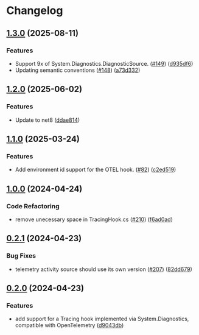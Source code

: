 # Changelog

## [1.3.0](https://github.com/launchdarkly/dotnet-core/compare/LaunchDarkly.ServerSdk.Telemetry-v1.2.0...LaunchDarkly.ServerSdk.Telemetry-v1.3.0) (2025-08-11)


### Features

* Support 9x of System.Diagnostics.DiagnosticSource. ([#149](https://github.com/launchdarkly/dotnet-core/issues/149)) ([d935df6](https://github.com/launchdarkly/dotnet-core/commit/d935df601f2b9bfe2d65fcd0a4e78dec1f7fe2f7))
* Updating semantic conventions ([#148](https://github.com/launchdarkly/dotnet-core/issues/148)) ([a73d332](https://github.com/launchdarkly/dotnet-core/commit/a73d3320a16d628f44b38d2a09230835d808a41d))

## [1.2.0](https://github.com/launchdarkly/dotnet-core/compare/LaunchDarkly.ServerSdk.Telemetry-v1.1.0...LaunchDarkly.ServerSdk.Telemetry-v1.2.0) (2025-06-02)


### Features

* Update to net8 ([ddae814](https://github.com/launchdarkly/dotnet-core/commit/ddae814250cb21e0de2b953808202addd7098c4c))

## [1.1.0](https://github.com/launchdarkly/dotnet-core/compare/LaunchDarkly.ServerSdk.Telemetry-v1.0.0...LaunchDarkly.ServerSdk.Telemetry-v1.1.0) (2025-03-24)


### Features

* Add environment id support for the OTEL hook. ([#82](https://github.com/launchdarkly/dotnet-core/issues/82)) ([c2ed519](https://github.com/launchdarkly/dotnet-core/commit/c2ed519e64dacccad3e74445e4f3b132dd3f4edb))

## [1.0.0](https://github.com/launchdarkly/dotnet-server-sdk/compare/telemetry-0.2.1...telemetry-1.0.0) (2024-04-24)


### Code Refactoring

* remove unecessary space in TracingHook.cs ([#210](https://github.com/launchdarkly/dotnet-server-sdk/issues/210)) ([f6ad0ad](https://github.com/launchdarkly/dotnet-server-sdk/commit/f6ad0adf472421668558cc2d437045a7ae1b86cd))

## [0.2.1](https://github.com/launchdarkly/dotnet-server-sdk/compare/telemetry-0.2.0...telemetry-0.2.1) (2024-04-23)


### Bug Fixes

* telemetry activity source should use its own version ([#207](https://github.com/launchdarkly/dotnet-server-sdk/issues/207)) ([82dd679](https://github.com/launchdarkly/dotnet-server-sdk/commit/82dd6790cd96815d73be63e5d8fa8563b205a2ed))

## [0.2.0](https://github.com/launchdarkly/dotnet-server-sdk/compare/telemetry-v0.1.0...telemetry-0.2.0) (2024-04-23)


### Features

* add support for a Tracing hook implemented via System.Diagnostics, compatible with OpenTelemetry ([d9043db](https://github.com/launchdarkly/dotnet-server-sdk/commit/d9043dbd9b0b5d962843b14607cbe6c7a5d48e06))
